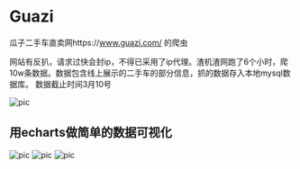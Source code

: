 # Guazi
瓜子二手车直卖网https://www.guazi.com/ 的爬虫

网站有反扒，请求过快会封ip，不得已采用了ip代理。渣机渣网跑了6个小时，爬10w条数据。数据包含线上展示的二手车的部分信息，抓的数据存入本地mysql数据库。
数据截止时间3月10号

![pic](https://github.com/malone6/Guazi/blob/master/data_pic.jpg)

## 用echarts做简单的数据可视化

![pic](https://github.com/malone6/Guazi/blob/master/echart%E6%BC%94%E7%A4%BA/car_brand_pie.jpg)
![pic](https://github.com/malone6/Guazi/blob/master/echart%E6%BC%94%E7%A4%BA/car_sec_price.jpg)
![pic](https://github.com/malone6/Guazi/blob/master/echart%E6%BC%94%E7%A4%BA/car_map.jpg)
